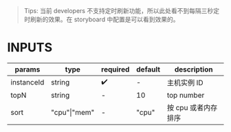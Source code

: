 [//]: # "business-bricks/real-time-monitor/top-process.ts"

> Tips: 当前 developers 不支持定时刷新功能，所以此处看不到每隔三秒定时刷新的效果。在 storyboard 中配置是可以看到效果的。

# INPUTS

| params     | type         | required | default | description         |
| ---------- | ------------ | -------- | ------- | ------------------- |
| instanceId | string       | ✔️       | -       | 主机实例 ID         |
| topN       | string       | -        | 10      | top number          |
| sort       | "cpu"\|"mem" | -        | "cpu"   | 按 cpu 或者内存排序 |
